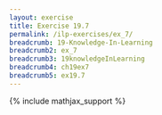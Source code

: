 ```yaml
---
layout: exercise
title: Exercise 19.7
permalink: /ilp-exercises/ex_7/
breadcrumb: 19-Knowledge-In-Learning
breadcrumb2: ex_7
breadcrumb3: 19knowledgeInLearning
breadcrumb4: ch19ex7
breadcrumb5: ex19.7
---
```


{% include mathjax_support %}

